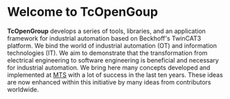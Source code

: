 # Welcome to TcOpenGoup

**TcOpenGroup** develops a series of tools, libraries, and an application framework for industrial automation based on Beckhoff's TwinCAT3 platform. We bind the world of industrial automation (OT) and information technologies (IT). We aim to demonstrate that the transformation from electrical engineering to software engineering is beneficial and necessary for industrial automation.
We bring here many concepts developed and implemented at [MTS](https://www.mts.sk/en) with a lot of success in the last ten years. These ideas are now enhanced within this initiative by many ideas from contributors worldwide.

